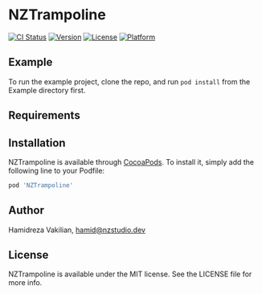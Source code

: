 # NZTrampoline

[![CI Status](https://img.shields.io/travis/nzstudio/NZTrampoline.svg?style=flat)](https://travis-ci.org/nzstudio/NZTrampoline)
[![Version](https://img.shields.io/cocoapods/v/NZTrampoline.svg?style=flat)](https://cocoapods.org/pods/NZTrampoline)
[![License](https://img.shields.io/cocoapods/l/NZTrampoline.svg?style=flat)](https://cocoapods.org/pods/NZTrampoline)
[![Platform](https://img.shields.io/cocoapods/p/NZTrampoline.svg?style=flat)](https://cocoapods.org/pods/NZTrampoline)

## Example

To run the example project, clone the repo, and run `pod install` from the Example directory first.

## Requirements

## Installation

NZTrampoline is available through [CocoaPods](https://cocoapods.org). To install
it, simply add the following line to your Podfile:

```ruby
pod 'NZTrampoline'
```

## Author

Hamidreza Vakilian, hamid@nzstudio.dev

## License

NZTrampoline is available under the MIT license. See the LICENSE file for more info.
